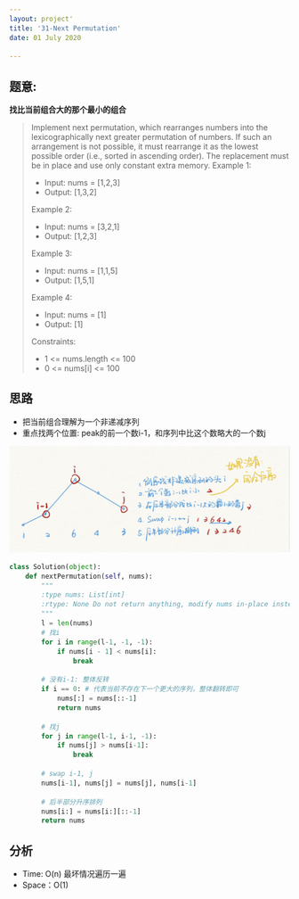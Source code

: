 ```yaml
---
layout: project'
title: '31-Next Permutation'
date: 01 July 2020

---
```

## 题意: 
**找比当前组合大的那个最小的组合**
> Implement next permutation, which rearranges numbers into the lexicographically next greater permutation of numbers.
> If such an arrangement is not possible, it must rearrange it as the lowest possible order (i.e., sorted in ascending order).
> The replacement must be in place and use only constant extra memory.
> Example 1:
> - Input: nums = [1,2,3]
> - Output: [1,3,2]
> 
> Example 2:
> - Input: nums = [3,2,1]
> - Output: [1,2,3]
> 
> Example 3:
> - Input: nums = [1,1,5]
> - Output: [1,5,1]
>
> Example 4:
> - Input: nums = [1]
> - Output: [1]
>
> Constraints:
> - 1 <= nums.length <= 100
> - 0 <= nums[i] <= 100
## 思路
- 把当前组合理解为一个非递减序列
- 重点找两个位置: peak的前一个数i-1，和序列中比这个数略大的一个数j
<img src= '/assets/img/projects/code/31_NextPermutation.jpeg'>

~~~python
class Solution(object):
    def nextPermutation(self, nums):
        """
        :type nums: List[int]
        :rtype: None Do not return anything, modify nums in-place instead.
        """
        l = len(nums)
        # 找i
        for i in range(l-1, -1, -1):
            if nums[i - 1] < nums[i]:
                break
                
        # 没有i-1: 整体反转
        if i == 0: # 代表当前不存在下一个更大的序列，整体翻转即可
            nums[:] = nums[::-1]
            return nums
        
        # 找j
        for j in range(l-1, i-1, -1):
            if nums[j] > nums[i-1]: 
                break
    
        # swap i-1, j
        nums[i-1], nums[j] = nums[j], nums[i-1]
        
        # 后半部分升序排列
        nums[i:] = nums[i:][::-1]
        return nums
~~~

## 分析
- Time: O(n) 最坏情况遍历一遍
- Space：O(1)

